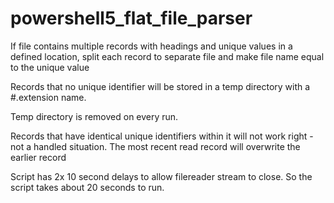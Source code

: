 # powershell5_flat_file_parser
If file contains multiple records with headings and unique values in a defined location, split each record to separate file and make file name equal to the unique value

Records that no unique identifier will be stored in a temp directory with a #.extension name.

Temp directory is removed on every run.

Records that have identical unique identifiers within it will not work right -not a handled situation. The most recent read record will overwrite the earlier record

Script has 2x 10 second delays to allow filereader stream to close.  So the script takes about 20 seconds to run.



